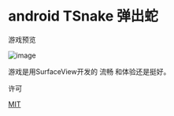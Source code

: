 # android TSnake 弹出蛇

游戏预览

![image](http://img.blog.csdn.net/20150827160559688)

游戏是用SurfaceView开发的 流畅 和体验还是挺好。

许可

[MIT](https://mit-license.org/)
